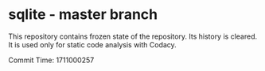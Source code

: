 # sqlite - master branch

This repository contains frozen state of the repository.
Its history is cleared. It is used only for static code
analysis with Codacy.

Commit Time: 1711000257